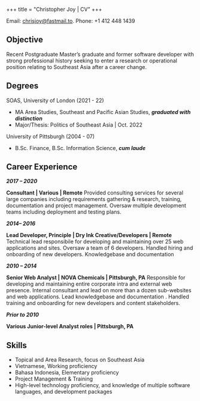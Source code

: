 +++
title = "Christopher Joy | CV"
+++

<!-- ## CV -->

Email: [chrisjoy@fastmail.to](mailto:chrisjoy@fastmail.to).
Phone: +1 412 448 1439

## Objective

Recent Postgraduate Master’s graduate and former software developer with strong professional history seeking to enter a research or operational position relating to Southeast Asia after a career change.

## Degrees

SOAS, University of London (2021 - 22)

* MA Area Studies, Southeast and Pacific Asian Studies, ***graduated with distinction***
* Major/Thesis: Politics of Southeast Asia | Oct. 2022

University of Pittsburgh (2004 - 07)

* B.Sc. Finance, B.Sc. Information Science, ***cum laude***

## Career Experience

***2017 – 2020***  

**Consultant | Various | Remote**
Provided consulting services for several large companies including requirements gathering & research, training, documentation and project management. Oversaw multiple development teams including deployment and testing plans.

***2014– 2016***  

**Lead Developer, Principle | Dry Ink Creative/Developers | Remote**
Technical lead responsibile for developing and maintaining over 25 web applications and sites. Oversaw a team of 6 developers. Handled hiring and onboarding of new developers. Knowledgebase and documentation

***2010 – 2014***  

**Senior Web Analyst | NOVA Chemicals | Pittsburgh, PA**
Responsible for developing and maintaining entire corporate intra and external web presence. Internal consultant and lead on more than a dozen sub-websites and web applications. Lead knowledgebase and documentation . Handled training and onboarding for new developers and content stakeholders.

***Prior to 2010***  

**Various Junior-level Analyst roles | Pittsburgh, PA**

## Skills

* Topical and Area Research, focus on Southeast Asia
* Vietnamese, Working proficiency
* Bahasa Indonesia, Elementary proficiency
* Project Management & Training
* High-level technology proficiency, and knowledge of multiple software languages, and development packages
